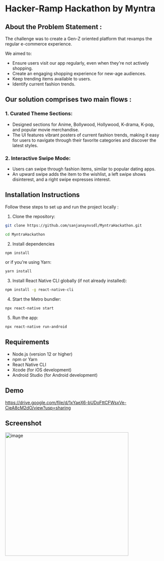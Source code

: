 # Hacker-Ramp Hackathon by Myntra
## About the Problem Statement :
The challenge was to create a Gen-Z oriented platform that revamps the regular e-commerce experience.

We aimed to:
- Ensure users visit our app regularly, even when they're not actively shopping.
- Create an engaging shopping experience for new-age audiences.
- Keep trending items available to users.
- Identify current fashion trends.
## Our solution comprises two main flows :
### 1. Curated Theme Sections:
- Designed sections for Anime, Bollywood, Hollywood, K-drama, K-pop, and popular movie merchandise.
- The UI features vibrant posters of current fashion trends, making it easy for users to navigate through their favorite categories and discover the latest styles.
### 2. Interactive Swipe Mode:
- Users can swipe through fashion items, similar to popular dating apps.
- An upward swipe adds the item to the wishlist, a left swipe shows disinterest, and a right swipe expresses interest.
## Installation Instructions
Follow these steps to set up and run the project locally :

1.  Clone the repository:
```bash
git clone https://github.com/sanjanaynvsdl/MyntraHackathon.git
```
```bash
cd MyntraHackathon
```
2. Install dependencies
 ```bash
npm install
```
or if you're using Yarn:
 ```bash
yarn install
```
3. Install React Native CLI globally (if not already installed):
 ```bash
npm install -g react-native-cli
```
4. Start the Metro bundler:
```bash
npx react-native start
```
5. Run the app:
```bash
npx react-native run-android
```
## Requirements

- Node.js (version 12 or higher)
- npm or Yarn
- React Native CLI
- Xcode (for iOS development)
- Android Studio (for Android development)

## Demo
https://drive.google.com/file/d/1xYaeX6-bUDoFttCFWsxVe-CieA8cM2dO/view?usp=sharing

## Screenshot
<img src="https://github.com/user-attachments/assets/be8ea092-f4e0-4a94-af74-484c7b1e4e88" alt="image" width="400" />

   


 

  
  
  



